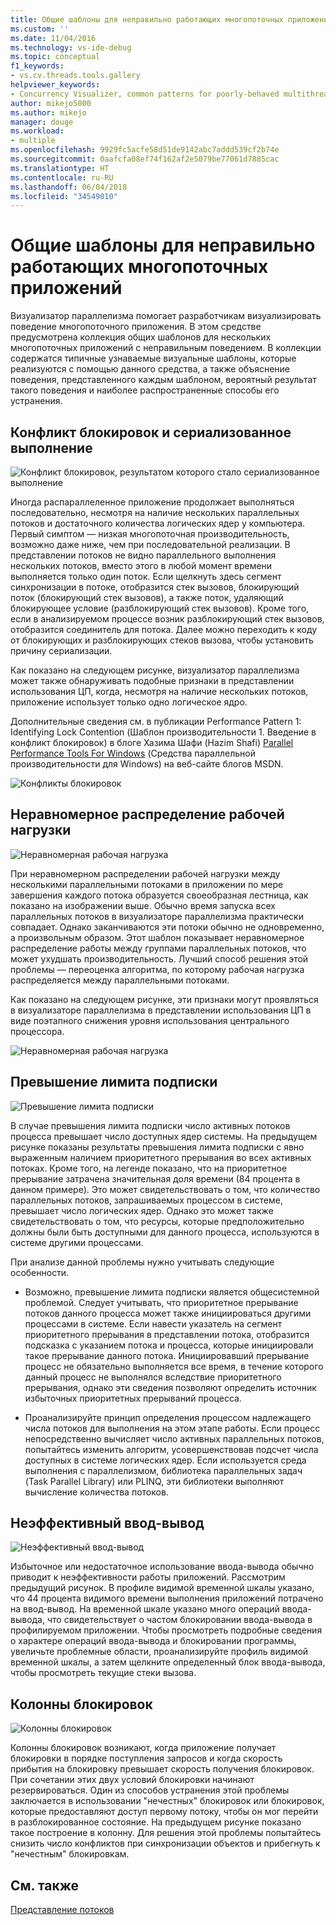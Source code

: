 ```yaml
---
title: Общие шаблоны для неправильно работающих многопоточных приложений | Документы Майкрософт
ms.custom: ''
ms.date: 11/04/2016
ms.technology: vs-ide-debug
ms.topic: conceptual
f1_keywords:
- vs.cv.threads.tools.gallery
helpviewer_keywords:
- Concurrency Visualizer, common patterns for poorly-behaved multithreaded applications
author: mikejo5000
ms.author: mikejo
manager: douge
ms.workload:
- multiple
ms.openlocfilehash: 9929fc5acfe58d51de9142abc7addd539cf2b74e
ms.sourcegitcommit: 0aafcfa08ef74f162af2e5079be77061d7885cac
ms.translationtype: HT
ms.contentlocale: ru-RU
ms.lasthandoff: 06/04/2018
ms.locfileid: "34549010"
---
```

# <a name="common-patterns-for-poorly-behaved-multithreaded-applications"></a>Общие шаблоны для неправильно работающих многопоточных приложений

Визуализатор параллелизма помогает разработчикам визуализировать поведение многопоточного приложения. В этом средстве предусмотрена коллекция общих шаблонов для нескольких многопоточных приложений с неправильным поведением. В коллекции содержатся типичные узнаваемые визуальные шаблоны, которые реализуются с помощью данного средства, а также объяснение поведения, представленного каждым шаблоном, вероятный результат такого поведения и наиболее распространенные способы его устранения.

## <a name="lock-contention-and-serialized-execution"></a>Конфликт блокировок и сериализованное выполнение

![Конфликт блокировок, результатом которого стало сериализованное выполнение](../profiling/media/lockcontention_serialized.png "LockContention_Serialized")

Иногда распараллеленное приложение продолжает выполняться последовательно, несмотря на наличие нескольких параллельных потоков и достаточного количества логических ядер у компьютера. Первый симптом — низкая многопоточная производительность, возможно даже ниже, чем при последовательной реализации. В представлении потоков не видно параллельного выполнения нескольких потоков, вместо этого в любой момент времени выполняется только один поток. Если щелкнуть здесь сегмент синхронизации в потоке, отобразится стек вызовов, блокирующий поток (блокирующий стек вызовов), а также поток, удаляющий блокирующее условие (разблокирующий стек вызовов). Кроме того, если в анализируемом процессе возник разблокирующий стек вызовов, отобразится соединитель для потока. Далее можно переходить к коду от блокирующих и разблокирующих стеков вызова, чтобы установить причину сериализации.

Как показано на следующем рисунке, визуализатор параллелизма может также обнаруживать подобные признаки в представлении использования ЦП, когда, несмотря на наличие нескольких потоков, приложение использует только одно логическое ядро.

Дополнительные сведения см. в публикации Performance Pattern 1: Identifying Lock Contention (Шаблон производительности 1. Введение в конфликт блокировок) в блоге Хазима Шафи (Hazim Shafi) [Parallel Performance Tools For Windows](http://go.microsoft.com/fwlink/?LinkID=160569) (Средства параллельной производительности для Windows) на веб-сайте блогов MSDN.

![Конфликты блокировок](../profiling/media/lockcontention_2.png "LockContention_2")

## <a name="uneven-workload-distribution"></a>Неравномерное распределение рабочей нагрузки

![Неравномерная рабочая нагрузка](../profiling/media/unevenworkload_1.png "UnevenWorkLoad_1")

При неравномерном распределении рабочей нагрузки между несколькими параллельными потоками в приложении по мере завершения каждого потока образуется своеобразная лестница, как показано на изображении выше. Обычно время запуска всех параллельных потоков в визуализаторе параллелизма практически совпадает. Однако заканчиваются эти потоки обычно не одновременно, а произвольным образом. Этот шаблон показывает неравномерное распределение работы между группами параллельных потоков, что может ухудшать производительность. Лучший способ решения этой проблемы — переоценка алгоритма, по которому рабочая нагрузка распределяется между параллельными потоками.

Как показано на следующем рисунке, эти признаки могут проявляться в визуализаторе параллелизма в представлении использования ЦП в виде поэтапного снижения уровня использования центрального процессора.

![Неравномерная рабочая нагрузка](../profiling/media/unevenworkload_2.png "UnevenWorkLoad_2")

## <a name="oversubscription"></a>Превышение лимита подписки

![Превышение лимита подписки](../profiling/media/oversubscription.png "Oversubscription")

В случае превышения лимита подписки число активных потоков процесса превышает число доступных ядер системы. На предыдущем рисунке показаны результаты превышения лимита подписки с явно выраженным наличием приоритетного прерывания во всех активных потоках. Кроме того, на легенде показано, что на приоритетное прерывание затрачена значительная доля времени (84 процента в данном примере). Это может свидетельствовать о том, что количество параллельных потоков, запрашиваемых процессом в системе, превышает число логических ядер. Однако это может также свидетельствовать о том, что ресурсы, которые предположительно должны были быть доступными для данного процесса, используются в системе другими процессами.

При анализе данной проблемы нужно учитывать следующие особенности.

- Возможно, превышение лимита подписки является общесистемной проблемой. Следует учитывать, что приоритетное прерывание потоков данного процесса может также инициироваться другими процессами в системе. Если навести указатель на сегмент приоритетного прерывания в представлении потока, отобразится подсказка с указанием потока и процесса, которые инициировали такое прерывание данного потока. Инициировавший прерывание процесс не обязательно выполняется все время, в течение которого данный процесс не выполнялся вследствие приоритетного прерывания, однако эти сведения позволяют определить источник избыточных приоритетных прерываний процесса.

- Проанализируйте принцип определения процессом надлежащего числа потоков для выполнения на этом этапе работы. Если процесс непосредственно вычисляет число активных параллельных потоков, попытайтесь изменить алгоритм, усовершенствовав подсчет числа доступных в системе логических ядер. Если используется среда выполнения с параллелизмом, библиотека параллельных задач (Task Parallel Library) или PLINQ, эти библиотеки выполняют вычисление количества потоков.

## <a name="inefficient-io"></a>Неэффективный ввод-вывод

![Неэффективный ввод-вывод](../profiling/media/inefficient_io.png "Inefficient_IO")

Избыточное или недостаточное использование ввода-вывода обычно приводит к неэффективности работы приложений. Рассмотрим предыдущий рисунок. В профиле видимой временной шкалы указано, что 44 процента видимого времени выполнения приложений потрачено на ввод-вывод. На временной шкале указано много операций ввода-вывода, что свидетельствует о частом блокировании ввода-вывода в профилируемом приложении. Чтобы просмотреть подробные сведения о характере операций ввода-вывода и блокировании программы, увеличьте проблемные области, проанализируйте профиль видимой временной шкалы, а затем щелкните определенный блок ввода-вывода, чтобы просмотреть текущие стеки вызова.

## <a name="lock-convoys"></a>Колонны блокировок

![Колонны блокировок](../profiling/media/lock_convoys.png "Lock_Convoys")

Колонны блокировок возникают, когда приложение получает блокировки в порядке поступления запросов и когда скорость прибытия на блокировку превышает скорость получения блокировок. При сочетании этих двух условий блокировки начинают резервироваться. Один из способов устранения этой проблемы заключается в использовании "нечестных" блокировок или блокировок, которые предоставляют доступ первому потоку, чтобы он мог перейти в разблокированное состояние. На предыдущем рисунке показано такое построение в колонну. Для решения этой проблемы попытайтесь снизить число конфликтов при синхронизации объектов и прибегнуть к "нечестным" блокировкам.

## <a name="see-also"></a>См. также

[Представление потоков](../profiling/threads-view-parallel-performance.md)